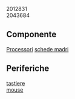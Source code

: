 2012831<br>
2043684

## Componente 
[Processori](componenti/processori.md)
[schede madri](componenti/schede_madri.md)

## Periferiche
[tastiere](periferiche/tastiere.md)  
[mouse](periferiche/mouse.md)  
